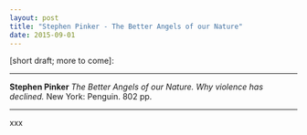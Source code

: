 ```yaml
---
layout: post
title: "Stephen Pinker - The Better Angels of our Nature"
date: 2015-09-01
---
```


[short draft; more to come]:

***
<b>Stephen Pinker</b>  _The Better Angels of our Nature.  Why violence has declined._  New York: Penguin.  802 pp.

***
xxx
